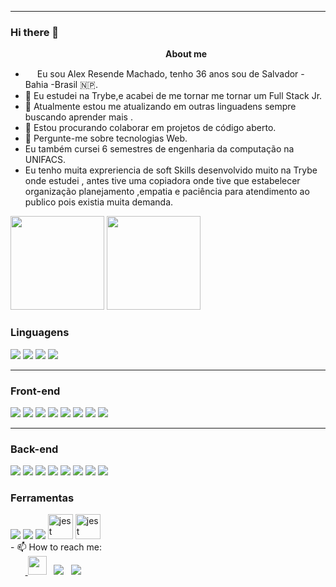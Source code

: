 ***********************************

### Hi there 👋

<!--
**Alexrm86/Alexrm86** is a ✨ _special_ ✨ repository because its `README.md` (this file) appears on your GitHub profile.-->
&nbsp;&nbsp;&nbsp;&nbsp;&nbsp;&nbsp;&nbsp;&nbsp;&nbsp;&nbsp;&nbsp;&nbsp;&nbsp;&nbsp;&nbsp;&nbsp;&nbsp;&nbsp;&nbsp;&nbsp;&nbsp;&nbsp;&nbsp;&nbsp;&nbsp;&nbsp;&nbsp;&nbsp;&nbsp;&nbsp;&nbsp;&nbsp;&nbsp;&nbsp;&nbsp;&nbsp;&nbsp;&nbsp;&nbsp;&nbsp;&nbsp;&nbsp;&nbsp;&nbsp;&nbsp;&nbsp;&nbsp;&nbsp;&nbsp;&nbsp;&nbsp;&nbsp;&nbsp;&nbsp;&nbsp;&nbsp;&nbsp;&nbsp;&nbsp;&nbsp;&nbsp;&nbsp;&nbsp;<b>About me</b> <br>
- <img src ="https://s3.amazonaws.com/pix.iemoji.com/images/emoji/apple/ios-12/256/boy-light-skin-tone.png" height= 15px width = 15px> Eu sou Alex Resende Machado, tenho 36 anos sou de Salvador - Bahia -Brasil 🇳🇵.
- 🔭 Eu estudei na Trybe,e acabei de me  tornar me tornar um Full Stack Jr.
- 🌱 Atualmente estou me atualizando em outras linguadens sempre buscando aprender mais .
- 👯 Estou procurando colaborar em projetos de código aberto.
- 💬 Pergunte-me sobre tecnologias Web.
- Eu também cursei 6 semestres de engenharia da computação na UNIFACS.
- Eu tenho  muita expreriencia de soft Skills desenvolvido muito na Trybe onde estudei , antes  tive uma copiadora onde tive que estabelecer organização planejamento ,empatia e paciência para atendimento ao publico pois existia muita demanda.  

<div>
<img height="150em" src="https://github-readme-stats.vercel.app/api/top-langs/?username=Alexrm86&layout=compact&langs_count=7&theme=github_dark"/>
<img height="150em" src="https://github-readme-stats.vercel.app/api?username=Alexrm86&show_icons=true&theme=github_dark&include_all_commits=true&count_private=true"/>
</div>

### Linguagens
<div>
  <img src="https://img.shields.io/badge/JavaScript-F7DF1E?style=for-the-badge&logo=javascript&logoColor=black" />
    <img src="https://img.shields.io/badge/Node.js-43853D?style=for-the-badge&logo=node.js&logoColor=white" />

  <img src="https://img.shields.io/badge/Python-14354C?style=for-the-badge&logo=python&logoColor=white" />
  <img src="https://img.shields.io/badge/C-00599C?style=for-the-badge&logo=c&logoColor=white" />
  
</div>

<hr />

### Front-end
<div>
  <img src="https://img.shields.io/badge/HTML5-E34F26?style=for-the-badge&logo=html5&logoColor=white" />
  <img src="https://img.shields.io/badge/CSS3-1572B6?style=for-the-badge&logo=css3&logoColor=white" />
  <img src="https://img.shields.io/badge/React-20232A?style=for-the-badge&logo=react&logoColor=61DAFB" />
  <img src="https://img.shields.io/badge/React_Router-CA4245?style=for-the-badge&logo=react-router&logoColor=white" />
  <img src="https://img.shields.io/badge/Redux-593D88?style=for-the-badge&logo=redux&logoColor=white" />
  <img src="https://img.shields.io/badge/Bootstrap-563D7C?style=for-the-badge&logo=bootstrap&logoColor=white" />
  <img src="https://img.shields.io/badge/Jest-323330?style=for-the-badge&logo=Jest&logoColor=white" />
  <img src="https://img.shields.io/badge/testing%20library-323330?style=for-the-badge&logo=testing-library&logoColor=red" />

  
<hr />

### Back-end
<div>
  <img src="https://img.shields.io/badge/TypeScript-000?style=for-the-badge&logo=typescript" />
  <img src="https://img.shields.io/badge/Java-000?style=for-the-badge&logo=java" />
  <img src="https://img.shields.io/badge/Python-000?style=for-the-badge&logo=python" />
  <img src="https://img.shields.io/badge/MySQL-E34F26?style=for-the-badge&logo=mysql">
  <img src="https://img.shields.io/badge/-Postgres-000?style=for-the-badge&logo=postgresql" />
  <img src="https://img.shields.io/badge/-Docker-000?style=for-the-badge&logo=docker" />
  <img src="https://img.shields.io/badge/Jest-323330?style=for-the-badge&logo=Jest&logoColor=white" />
  <img src="https://img.shields.io/badge/testing%20library-323330?style=for-the-badge&logo=testing-library&logoColor=red" />

### Ferramentas
<div>
  <img src="https://img.shields.io/badge/GIT-E44C30?style=for-the-badge&logo=git&logoColor=white" />
  <img src="https://img.shields.io/badge/eslint-3A33D1?style=for-the-badge&logo=eslint&logoColor=white" />
  <img src="https://img.shields.io/badge/Linux-E34F26?style=for-the-badge&logo=linux&logoColor=black" />
  <img src="https://camo.githubusercontent.com/4004b2f7fa33c1cd04eef3e56a050c29463f9d613d00506464a4151edfca3d73/68747470733a2f2f736b696c6c69636f6e732e6465762f69636f6e733f693d6d7973716c" alt="jest" width="40" height="40" data-canonical-src="https://skillicons.dev/icons?i=mysql" style="max-width: 100%;">
<img src="https://camo.githubusercontent.com/e8fc9a2839603607b2fff572f049610924d4875486945f9556b8a015c68bcefd/68747470733a2f2f736b696c6c69636f6e732e6465762f69636f6e733f693d646f636b6572" alt="jest" width="40" height="40" data-canonical-src="https://skillicons.dev/icons?i=docker" style="max-width: 100%;">
</div>
- 📫 How to reach me:<br>
&nbsp;&nbsp;&nbsp;&nbsp;&nbsp;&nbsp;<a href = "https://www.facebook.com/alex.resende.165/"> <img src = "https://cdn1.iconfinder.com/data/icons/logotypes/32/square-facebook-256.png" height= 30px width = 30px></a>&nbsp;&nbsp;
<a href = "https://www.instagram.com/alexrmachado86/"><img src = "https://img.shields.io/badge/Instagram-E4405F?style=for-the-badge&logo=instagram&logoColor=white"></a>&nbsp;&nbsp;
<a href = "https://www.linkedin.com/in/alexresende86/"><img src="https://img.shields.io/badge/LinkedIn-0077B5?style=for-the-badge&logo=linkedin&logoColor=white"></a>&nbsp;&nbsp;



